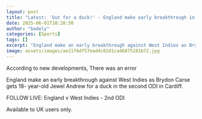 ```yaml
---
layout: post
title: "Latest: 'Out for a duck!' - England make early breakthrough in second ODI"
date: 2025-06-01T10:28:50
author: "badely"
categories: [Sports]
tags: []
excerpt: "England make an early breakthrough against West Indies as Brydon Carse gets 18 year-old Jewel Andrew for a duck in the second ODI in Cardiff."
image: assets/images/ae21f6df57ead4c02d1ca46875281b72.jpg
---
```


According to new developments, There was an error

England make an early breakthrough against West Indies as Brydon Carse gets 18- year-old Jewel Andrew for a duck in the second ODI in Cardiff.

FOLLOW LIVE: England v West Indies - 2nd ODI

Available to UK users only.

